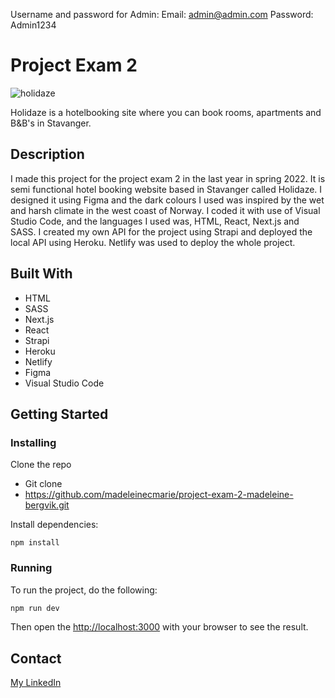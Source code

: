 Username and password for Admin:
Email: admin@admin.com
Password: Admin1234

# Project Exam 2

![holidaze](https://user-images.githubusercontent.com/69841827/172658893-7dc0dfac-418c-49c4-8d8c-dd7d755e6f38.png)

Holidaze is a hotelbooking site where you can book rooms, apartments and B&B's in Stavanger.  

## Description

I made this project for the project exam 2 in the last year in spring 2022. It is semi functional hotel booking website based in Stavanger called Holidaze. I designed it using Figma and the dark colours I used was inspired by the wet and harsh climate in the west coast of Norway. I coded it with use of Visual Studio Code, and the languages I used was, HTML, React, Next.js and SASS. I created my own API for the project using Strapi and deployed the local API using Heroku. Netlify was used to deploy the whole project. 

## Built With

- HTML
- SASS
- Next.js
- React
- Strapi
- Heroku
- Netlify
- Figma
- Visual Studio Code

## Getting Started

### Installing

Clone the repo
- Git clone
- https://github.com/madeleinecmarie/project-exam-2-madeleine-bergvik.git

Install dependencies:

```
npm install
```
### Running

To run the project, do the following: 

```bash
npm run dev
```

Then open the [http://localhost:3000](http://localhost:3000) with your browser to see the result.

## Contact

[My LinkedIn](https://www.linkedin.com/in/madeleine-bergvik-276b6b20a/)
